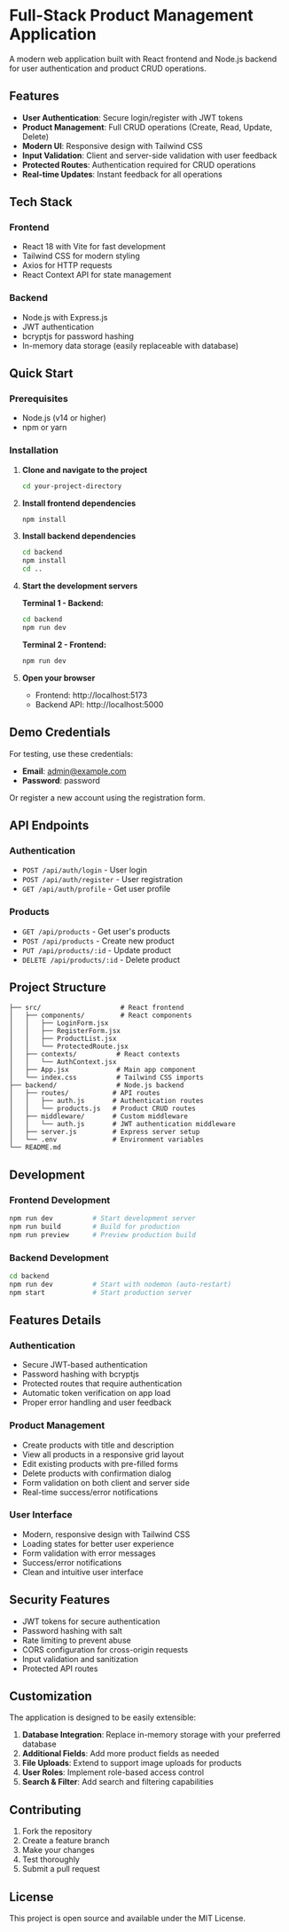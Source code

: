 # Full-Stack Product Management Application

A modern web application built with React frontend and Node.js backend for user authentication and product CRUD operations.

## Features

- **User Authentication**: Secure login/register with JWT tokens
- **Product Management**: Full CRUD operations (Create, Read, Update, Delete)
- **Modern UI**: Responsive design with Tailwind CSS
- **Input Validation**: Client and server-side validation with user feedback
- **Protected Routes**: Authentication required for CRUD operations
- **Real-time Updates**: Instant feedback for all operations

## Tech Stack

### Frontend
- React 18 with Vite for fast development
- Tailwind CSS for modern styling
- Axios for HTTP requests
- React Context API for state management

### Backend
- Node.js with Express.js
- JWT authentication
- bcryptjs for password hashing
- In-memory data storage (easily replaceable with database)

## Quick Start

### Prerequisites
- Node.js (v14 or higher)
- npm or yarn

### Installation

1. **Clone and navigate to the project**
   ```bash
   cd your-project-directory
   ```

2. **Install frontend dependencies**
   ```bash
   npm install
   ```

3. **Install backend dependencies**
   ```bash
   cd backend
   npm install
   cd ..
   ```

4. **Start the development servers**

   **Terminal 1 - Backend:**
   ```bash
   cd backend
   npm run dev
   ```

   **Terminal 2 - Frontend:**
   ```bash
   npm run dev
   ```

5. **Open your browser**
   - Frontend: http://localhost:5173
   - Backend API: http://localhost:5000

## Demo Credentials

For testing, use these credentials:
- **Email**: admin@example.com
- **Password**: password

Or register a new account using the registration form.

## API Endpoints

### Authentication
- `POST /api/auth/login` - User login
- `POST /api/auth/register` - User registration
- `GET /api/auth/profile` - Get user profile

### Products
- `GET /api/products` - Get user's products
- `POST /api/products` - Create new product
- `PUT /api/products/:id` - Update product
- `DELETE /api/products/:id` - Delete product

## Project Structure

```
├── src/                    # React frontend
│   ├── components/         # React components
│   │   ├── LoginForm.jsx
│   │   ├── RegisterForm.jsx
│   │   ├── ProductList.jsx
│   │   └── ProtectedRoute.jsx
│   ├── contexts/          # React contexts
│   │   └── AuthContext.jsx
│   ├── App.jsx            # Main app component
│   └── index.css          # Tailwind CSS imports
├── backend/               # Node.js backend
│   ├── routes/           # API routes
│   │   ├── auth.js       # Authentication routes
│   │   └── products.js   # Product CRUD routes
│   ├── middleware/       # Custom middleware
│   │   └── auth.js       # JWT authentication middleware
│   ├── server.js         # Express server setup
│   └── .env              # Environment variables
└── README.md
```

## Development

### Frontend Development
```bash
npm run dev          # Start development server
npm run build        # Build for production
npm run preview      # Preview production build
```

### Backend Development
```bash
cd backend
npm run dev          # Start with nodemon (auto-restart)
npm start            # Start production server
```

## Features Details

### Authentication
- Secure JWT-based authentication
- Password hashing with bcryptjs
- Protected routes that require authentication
- Automatic token verification on app load
- Proper error handling and user feedback

### Product Management
- Create products with title and description
- View all products in a responsive grid layout
- Edit existing products with pre-filled forms
- Delete products with confirmation dialog
- Form validation on both client and server side
- Real-time success/error notifications

### User Interface
- Modern, responsive design with Tailwind CSS
- Loading states for better user experience
- Form validation with error messages
- Success/error notifications
- Clean and intuitive user interface

## Security Features

- JWT tokens for secure authentication
- Password hashing with salt
- Rate limiting to prevent abuse
- CORS configuration for cross-origin requests
- Input validation and sanitization
- Protected API routes

## Customization

The application is designed to be easily extensible:

1. **Database Integration**: Replace in-memory storage with your preferred database
2. **Additional Fields**: Add more product fields as needed
3. **File Uploads**: Extend to support image uploads for products
4. **User Roles**: Implement role-based access control
5. **Search & Filter**: Add search and filtering capabilities

## Contributing

1. Fork the repository
2. Create a feature branch
3. Make your changes
4. Test thoroughly
5. Submit a pull request

## License

This project is open source and available under the MIT License.
